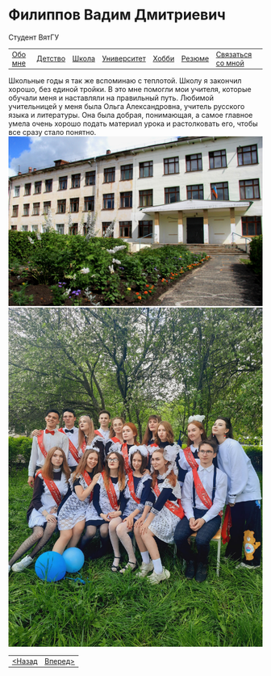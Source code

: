 <!DOCTYPE html>
<html lang="ru">
    <head>
        <meta charset="UTF-8">
        <title>Школа</title>
        <link rel="stylesheet" href="oformlenie.css">
        <link rel="stylesheet" href="foto.css">
    </head>
    <body>
        <div class="bac">
            <h1 class="zagolovok">Филиппов Вадим Дмитриевич</h1>
            <p class="mini">Студент ВятГУ</p>
            <div class="container2">
                <table class="tabliza">
                    <tr>
                        <td><a href="./index.md" class="silka">Обо мне</a></td>
                        <td><a href="./detstvo.md" class="silka">Детство</a></td>
                        <td><a href="./school.md" class="silka">Школа</a></td>
                        <td><a href="./university.md" class="silka">Университет</a></td>
                        <td><a href="./hobbi.md" class="silka">Хобби</a></td>
                        <td><a href="./resume.md" class="silka">Резюме</a></td>
                        <td><a href="./svayz.md" class="silka">Связаться со мной</a></td>
                    </tr>
                </table>
                <div class="text">
                    Школьные годы я так же вспоминаю с теплотой.
					Школу я закончил хорошо, без единой тройки. В это мне помогли мои учителя, которые обучали меня и наставляли на правильный путь.
					Любимой учительницей у меня была Ольга Александровна, учитель русского языка и литературы. Она была добрая, понимающая, а самое главное умела очень хорошо подать материал урока и растолковать его, чтобы все сразу стало понятно.
                </div>
                <div class="foto"><img src="School.jpg" class="school-foto" alt="Фото"></div>
				<div class="foto2"><img src="класс.jpg" class="class-foto" alt="Фото"></div>
                <table class="tabliza2">
                    <tr>
                        <td ><a href="./detstvo.md" class="silka2"> &lt;Назад </a></td>
                        <td ><a href="./university.md" class="silka2">Вперед&gt;</a></td>
                    </tr>
                </table>
            </div>
        </div>
      </body>
</html>
